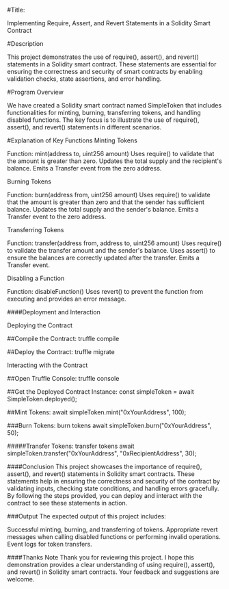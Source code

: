 #Title:

 Implementing Require, Assert, and Revert Statements in a Solidity Smart Contract

#Description


This project demonstrates the use of require(), assert(), and revert() statements in a Solidity smart contract. These statements are essential for ensuring the correctness and security of smart contracts by enabling validation checks, state assertions, and error handling.

#Program Overview

We have created a Solidity smart contract named SimpleToken that includes functionalities for minting, burning, transferring tokens, and handling disabled functions. The key focus is to illustrate the use of require(), assert(), and revert() statements in different scenarios.

#Explanation of Key Functions
Minting Tokens

Function: mint(address to, uint256 amount)
Uses require() to validate that the amount is greater than zero.
Updates the total supply and the recipient's balance.
Emits a Transfer event from the zero address.

Burning Tokens

Function: burn(address from, uint256 amount)
Uses require() to validate that the amount is greater than zero and that the sender has sufficient balance.
Updates the total supply and the sender's balance.
Emits a Transfer event to the zero address.

Transferring Tokens

Function: transfer(address from, address to, uint256 amount)
Uses require() to validate the transfer amount and the sender's balance.
Uses assert() to ensure the balances are correctly updated after the transfer.
Emits a Transfer event.

Disabling a Function

Function: disableFunction()
Uses revert() to prevent the function from executing and provides an error message.

####Deployment and Interaction

Deploying the Contract

##Compile the Contract:
truffle compile

##Deploy the Contract:
truffle migrate

Interacting with the Contract

##Open Truffle Console:
truffle console

##Get the Deployed Contract Instance:
const simpleToken = await SimpleToken.deployed();

##Mint Tokens:
await simpleToken.mint("0xYourAddress", 100);

###Burn Tokens:
burn tokens
await simpleToken.burn("0xYourAddress", 50);

#####Transfer Tokens:
transfer tokens
await simpleToken.transfer("0xYourAddress", "0xRecipientAddress", 30);

####Conclusion
This project showcases the importance of require(), assert(), and revert() statements in Solidity smart contracts. These statements help in ensuring the correctness and security of the contract by validating inputs, checking state conditions, and handling errors gracefully. By following the steps provided, you can deploy and interact with the contract to see these statements in action.

###Output
The expected output of this project includes:

Successful minting, burning, and transferring of tokens.
Appropriate revert messages when calling disabled functions or performing invalid operations.
Event logs for token transfers.

####Thanks Note
Thank you for reviewing this project. I hope this demonstration provides a clear understanding of using require(), assert(), and revert() in Solidity smart contracts. Your feedback and suggestions are welcome.
